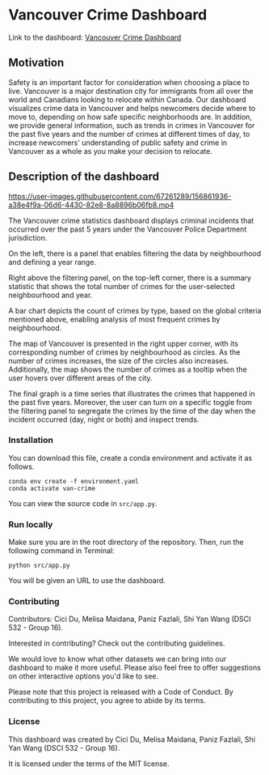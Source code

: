 # Vancouver Crime Dashboard
Link to the dashboard: [Vancouver Crime Dashboard](https://vancouver-crime-dashboard.herokuapp.com/)

## Motivation
Safety is an important factor for consideration when choosing a place to live. Vancouver is a major destination city for immigrants from all over the world and Canadians looking to relocate within Canada. Our dashboard visualizes crime data in Vancouver and helps newcomers decide where to move to, depending on how safe specific neighborhoods are. In addition, we provide general information, such as trends in crimes in Vancouver for the past five years and the number of crimes at different times of day, to increase newcomers' understanding of public safety and crime in Vancouver as a whole as you make your decision to relocate.

## Description of the dashboard

https://user-images.githubusercontent.com/67261289/156861936-a38e4f9a-06d6-4430-82e8-8a8896b06fb8.mp4

The Vancouver crime statistics dashboard displays criminal incidents that occurred over the past 5 years under the Vancouver Police Department jurisdiction.

On the left, there is a panel that enables filtering the data by neighbourhood and defining a year range.

Right above the filtering panel, on the top-left corner, there is a summary statistic that shows the total number of crimes for the user-selected neighbourhood and year.

A bar chart depicts the count of crimes by type, based on the global criteria mentioned above, enabling analysis of most frequent crimes by neighbourhood.

The map of Vancouver is presented in the right upper corner, with its corresponding number of crimes by neighbourhood as circles. As the number of crimes increases, the size of the circles also increases. Additionally, the map shows the number of crimes as a tooltip when the user hovers over different areas of the city.

The final graph is a time series that illustrates the crimes that happened in the past five years. Moreover, the user can turn on a specific toggle from the filtering panel to segregate the crimes by the time of the day when the incident occurred (day, night or both) and inspect trends.

### Installation

You can download this file, create a conda environment and activate it as follows.
```
conda env create -f environment.yaml
conda activate van-crime
```
You can view the source code in `src/app.py`.

### Run locally

Make sure you are in the root directory of the repository. Then, run the following command in Terminal:
```
python src/app.py
```
You will be given an URL to use the dashboard.


### Contributing

Contributors: Cici Du, Melisa Maidana, Paniz Fazlali, Shi Yan Wang (DSCI 532 - Group 16).

Interested in contributing? Check out the contributing guidelines.

We would love to know what other datasets we can bring into our dashboard to make it more useful. Please also feel free to offer suggestions on other interactive options you'd like to see.

Please note that this project is released with a Code of Conduct. By contributing to this project, you agree to abide by its terms.

### License

This dashboard was created by Cici Du, Melisa Maidana, Paniz Fazlali, Shi Yan Wang (DSCI 532 - Group 16).

It is licensed under the terms of the MIT license.
